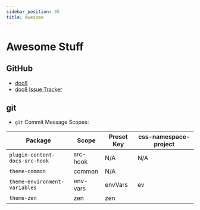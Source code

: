 ```yaml
---
sidebar_position: 45
title: Awesome
---
```


# Awesome Stuff

## GitHub

- [doc8](https://github.com/docupotamus/docupotamus/)
- [doc8 Issue Tracker](https://github.com/docupotamus/docupotamus/issues)

## git

- `git` Commit Message Scopes:

| Package                        | Scope    | Preset Key | css-namespace-project |
| ------------------------------ | -------- | ---------- | --------------------- |
| `plugin-content-docs-src-hook` | src-hook | N/A        | N/A                   |
| `theme-common`                 | common   | N/A        |                       |
| `theme-environment-variables`  | env-vars | envVars    | ev                    |
| `theme-zen`                    | zen      | zen        |                       |

